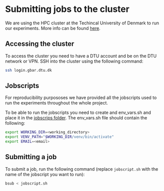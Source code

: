 # Submitting jobs to the cluster
We are using the HPC cluster at the Techincal University of Denmark to run our experiments. More info can be found [here](https://www.hpc.dtu.dk/).

## Accessing the cluster
To access the cluster you need to have a DTU account and be on the DTU network or VPN. SSH into the cluster using the following command:

```sh
ssh login.gbar.dtu.dk
```


## Jobscripts
For reproducibility purpososes we have provided all the jobscripts used to run the experiments throughout the whole project. 

To be able to run the jobscripts you need to create and env_vars.sh and place it in the [jobscrips folder](https://github.com/AndreasLF/GraphEmbeddings/tree/main/jobscripts). The env_vars.sh file should contain the following:

```sh
export WORKING_DIR=<working_directory>
export VENV_PATH="$WORKING_DIR/venv/bin/activate"
export EMAIL=<email>
```



## Submitting a job
To submit a job, run the following command (replace `jobscript.sh` with the name of the jobscript you want to run):

```sh
bsub < jobscript.sh
```
